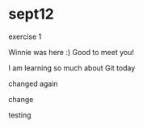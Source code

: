 # sept12
exercise 1


Winnie was here :) Good to meet you!

I am learning so much about Git today 

changed again

change

testing 